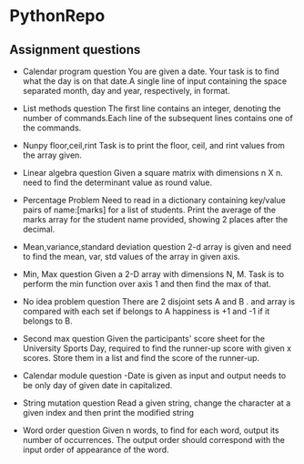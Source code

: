 # PythonRepo

## Assignment questions ##
 
- Calendar program question
  You are given a date. Your task is to find what the day is on that date.A single line of input containing the space separated month, day and year, respectively, in format.

- List methods question
  The first line contains an integer, denoting the number of commands.Each line of the subsequent lines contains one of the commands.
- Nunpy floor,ceil,rint
  Task is to print the floor, ceil, and rint values from the array given.
- Linear algebra question
  Given a square matrix with dimensions n X n. need to find the determinant value as round value.
- Percentage Problem
  Need to read in a dictionary containing key/value pairs of name:[marks] for a list of students. Print the average of the marks array for the student name provided, showing 2 places after the decimal.
- Mean,variance,standard deviation question
  2-d array is given and need to find the mean, var, std values of the array in given axis.
- Min, Max question
  Given a 2-D array with dimensions N, M. Task is to perform the min function over axis 1 and then find the max of that.
- No idea problem question
  There are 2 disjoint sets A and B . and array is compared with each set if belongs to A happiness is +1 and -1 if it belongs to B.
- Second max question
  Given the participants' score sheet for the University Sports Day, required to find the runner-up score with given x scores. Store them in a list and find the score of the runner-up.
- Calendar module question
 -Date is given as input and output needs to be only day of given date in capitalized.

- String mutation question
  Read a given string, change the character at a given index and then print the modified string
- Word order question
  Given n words, to find for each word, output its number of occurrences. The output order should correspond with the input order of appearance of the word.
